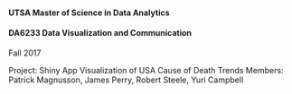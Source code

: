 #### UTSA Master of Science in Data Analytics
#### DA6233 Data Visualization and Communication
Fall 2017

Project: Shiny App Visualization of USA Cause of Death Trends
Members: Patrick Magnusson, James Perry, Robert Steele, Yuri Campbell
